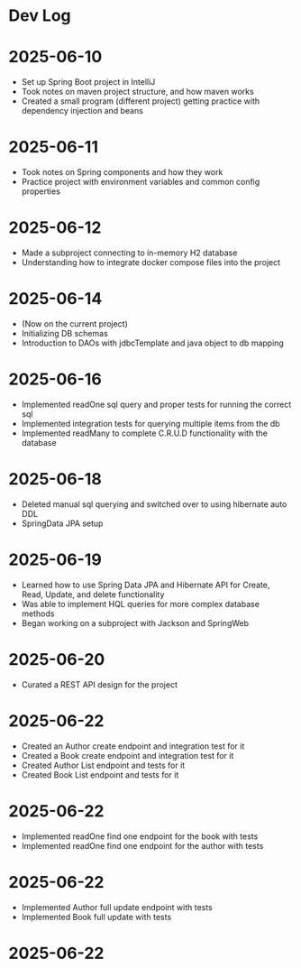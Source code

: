 # Dev Log

# 2025-06-10

- Set up Spring Boot project in IntelliJ
- Took notes on maven project structure, and how maven works
- Created a small program (different project) getting practice with dependency injection and beans

# 2025-06-11

- Took notes on Spring components and how they work
- Practice project with environment variables and common config properties

# 2025-06-12

- Made a subproject connecting to in-memory H2 database
- Understanding how to integrate docker compose files into the project

# 2025-06-14

- (Now on the current project)
- Initializing DB schemas
- Introduction to DAOs with jdbcTemplate and java object to db mapping

# 2025-06-16

- Implemented readOne sql query and proper tests for running the correct sql
- Implemented integration tests for querying multiple items from the db
- Implemented readMany to complete C.R.U.D functionality with the database

# 2025-06-18

- Deleted manual sql querying and switched over to using hibernate auto DDL
- SpringData JPA setup

# 2025-06-19

- Learned how to use Spring Data JPA and Hibernate API for Create, Read, Update, and delete
functionality
- Was able to implement HQL queries for more complex database methods
- Began working on a subproject with Jackson and SpringWeb

# 2025-06-20

- Curated a REST API design for the project

# 2025-06-22

- Created an Author create endpoint and integration test for it
- Created a Book create endpoint and integration test for it
- Created Author List endpoint and tests for it
- Created Book List endpoint and tests for it

# 2025-06-22

- Implemented readOne find one endpoint for the book with tests
- Implemented readOne find one endpoint for the author with tests

# 2025-06-22

- Implemented Author full update endpoint with tests
- Implemented Book full update with tests

# 2025-06-22